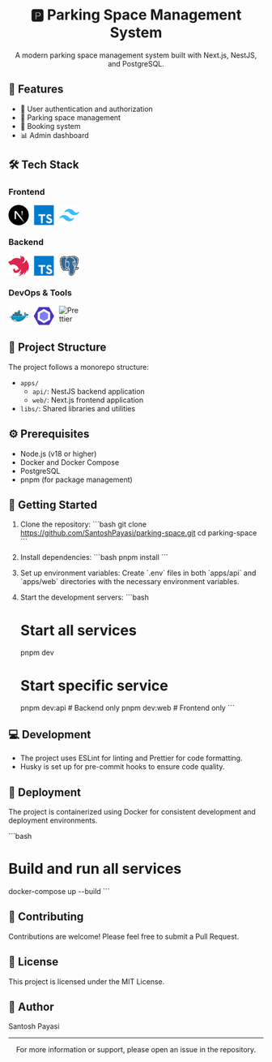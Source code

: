 <div align="center">

# 🅿️ Parking Space Management System

A modern parking space management system built with Next.js, NestJS, and PostgreSQL.

</div>

## 🚀 Features

- 🔐 User authentication and authorization
- 🚗 Parking space management
- 📅 Booking system
- 📊 Admin dashboard

## 🛠️ Tech Stack

### Frontend
<div style="display: flex; align-items: center; gap: 10px;">
  <img src="https://raw.githubusercontent.com/devicons/devicon/master/icons/nextjs/nextjs-original.svg" width="40" height="40" alt="Next.js" />
  <img src="https://raw.githubusercontent.com/devicons/devicon/master/icons/typescript/typescript-original.svg" width="40" height="40" alt="TypeScript" />
  <img src="https://raw.githubusercontent.com/devicons/devicon/master/icons/tailwindcss/tailwindcss-plain.svg" width="40" height="40" alt="TailwindCSS" />
</div>

### Backend
<div style="display: flex; align-items: center; gap: 10px;">
  <img src="https://raw.githubusercontent.com/devicons/devicon/master/icons/nestjs/nestjs-plain.svg" width="40" height="40" alt="NestJS" />
  <img src="https://raw.githubusercontent.com/devicons/devicon/master/icons/typescript/typescript-original.svg" width="40" height="40" alt="TypeScript" />
  <img src="https://raw.githubusercontent.com/devicons/devicon/master/icons/postgresql/postgresql-original.svg" width="40" height="40" alt="PostgreSQL" />
</div>

### DevOps & Tools
<div style="display: flex; align-items: center; gap: 10px;">
  <img src="https://raw.githubusercontent.com/devicons/devicon/master/icons/docker/docker-original.svg" width="40" height="40" alt="Docker" />
  <img src="https://raw.githubusercontent.com/devicons/devicon/master/icons/eslint/eslint-original.svg" width="40" height="40" alt="ESLint" />
  <img src="https://raw.githubusercontent.com/prettier/prettier-logo/master/images/prettier-icon-dark.svg" width="40" height="40" alt="Prettier" />
</div>

## 📁 Project Structure

The project follows a monorepo structure:

- `apps/`
  - `api/`: NestJS backend application
  - `web/`: Next.js frontend application
- `libs/`: Shared libraries and utilities

## ⚙️ Prerequisites

- Node.js (v18 or higher)
- Docker and Docker Compose
- PostgreSQL
- pnpm (for package management)

## 🚀 Getting Started

1. Clone the repository:
   \`\`\`bash
   git clone https://github.com/SantoshPayasi/parking-space.git
   cd parking-space
   \`\`\`

2. Install dependencies:
   \`\`\`bash
   pnpm install
   \`\`\`

3. Set up environment variables:
   Create \`.env\` files in both \`apps/api\` and \`apps/web\` directories with the necessary environment variables.

4. Start the development servers:
   \`\`\`bash
   # Start all services
   pnpm dev

   # Start specific service
   pnpm dev:api    # Backend only
   pnpm dev:web    # Frontend only
   \`\`\`

## 💻 Development

- The project uses ESLint for linting and Prettier for code formatting.
- Husky is set up for pre-commit hooks to ensure code quality.

## 🚀 Deployment

The project is containerized using Docker for consistent development and deployment environments.

\`\`\`bash
# Build and run all services
docker-compose up --build
\`\`\`

## 🤝 Contributing

Contributions are welcome! Please feel free to submit a Pull Request.

## 📄 License

This project is licensed under the MIT License.

## 👤 Author

Santosh Payasi

---

<div align="center">

For more information or support, please open an issue in the repository.

</div>

